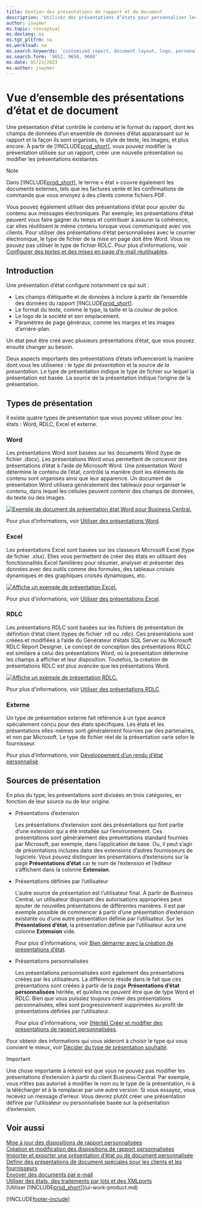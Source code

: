 ```yaml
---
title: Gestion des présentations de rapport et de document
description: 'Utilisez des présentations d’états pour personnaliser les documents, par exemple, pour personnaliser la police, le logo, ou la mise en page des fichiers PDF que vous envoyez aux clients.'
author: jswymer
ms.topic: conceptual
ms.devlang: na
ms.tgt_pltfrm: na
ms.workload: na
ms.search.keywords: 'customized report, document layout, logo, personalize'
ms.search.form: '9652, 9650, 9660'
ms.date: 05/23/2023
ms.author: jswymer
---
```

# Vue d’ensemble des présentations d’état et de document

Une présentation d’état contrôle le contenu et le format du rapport, dont les champs de données d’un ensemble de données d’état apparaissant sur le rapport et la façon ils sont organisés, le style de texte, les images, et plus encore. À partir de [!INCLUDE[prod_short](includes/prod_short.md)], vous pouvez modifier la présentation utilisée sur un rapport, créer une nouvelle présentation ou modifier les présentations existantes.

> [!NOTE]  
> Dans [!INCLUDE[prod_short](includes/prod_short.md)], le terme « état » couvre également les documents externes, tels que les factures vente et les confirmations de commande que vous envoyez à des clients comme fichiers PDF.

Vous pouvez également utiliser des présentations d’état pour ajouter du contenu aux messages électroniques. Par exemple, les présentations d’état peuvent vous faire gagner du temps et contribuer à assurer la cohérence, car elles réutilisent le même contenu lorsque vous communiquez avec vos clients. Pour utiliser des présentations d’état personnalisées avec le courrier électronique, le type de fichier de la mise en page doit être Word. Vous ne pouvez pas utiliser le type de fichier RDLC. Pour plus d’informations, voir [Configurer des textes et des mises en page d’e-mail réutilisables](admin-how-setup-email.md#set-up-reusable-email-texts-and-layouts). 

## Introduction

Une présentation d’état configure notamment ce qui suit :

* Les champs d’étiquette et de données à inclure à partir de l’ensemble des données du rapport [!INCLUDE[prod_short](includes/prod_short.md)].
* Le format du texte, comme le type, la taille et la couleur de police.
* Le logo de la société et son emplacement.
* Paramètres de page généraux, comme les marges et les images d’arrière-plan.

Un état peut être créé avec plusieurs présentations d’état, que vous pouvez ensuite changer au besoin. 

<!--You can use one of the built-in report layouts or you can create custom report layouts and assign them to your reports as needed. For more information, see [Create a Custom Report or Document Layout](ui-how-create-custom-report-layout.md).-->

Deux aspects importants des présentations d’états influenceront la manière dont vous les utiliserez : le *type de présentation* et la *source de la présentation*. Le type de présentation indique le type de fichier sur lequel la présentation est basée. La source de la présentation indique l’origine de la présentation.

## Types de présentation

Il existe quatre types de présentation que vous pouvez utiliser pour les états : Word, RDLC, Excel et externe.

### Word

Les présentations Word sont basées sur les documents Word (type de fichier .docx). Les présentations Word vous permettent de concevoir des présentations d’état à l’aide de Microsoft Word. Une présentation Word détermine le contenu de l’état, contrôle la manière dont les éléments de contenu sont organisés ainsi que leur apparence. Un document de présentation Word utilisera généralement des tableaux pour organiser le contenu, dans lequel les cellules peuvent contenir des champs de données, du texte ou des images.

[![Exemple de document de présentation état Word pour Business Central.](media/word-layout-overview.png)](media/word-layout-overview.png#lightbox) 

<!--![Example of a word report layout document for Business Central.](media/nav_wordreportlayout_edit_in_word_example.png) -->

Pour plus d’informations, voir [Utiliser des présentations Word](ui-how-add-fields-word-report-layout.md).

### Excel

Les présentations Excel sont basées sur les classeurs Microsoft Excel (type de fichier .xlsx). Elles vous permettent de créer des états en utilisant des fonctionnalités Excel familières pour résumer, analyser et présenter des données avec des outils comme des formules, des tableaux croisés dynamiques et des graphiques croisés dynamiques, etc.

[![Affiche un exemple de présentation Excel.](media/excel-layout-2.png)](media/excel-layout-2.png#lightbox)

Pour plus d’informations, voir [Utiliser des présentations Excel](ui-excel-report-layouts.md).

### RDLC

Les présentations RDLC sont basées sur les fichiers de présentation de définition d’état client (types de fichier .rdl ou .rdlc). Ces présentations sont créées et modifiées à l’aide du Générateur d’états SQL Server ou Microsoft RDLC Report Designer. Le concept de conception des présentations RDLC est similaire à celui des présentations Word, où la présentation détermine les champs à afficher et leur disposition. Toutefois, la création de présentations RDLC est plus avancée que les présentations Word.

[![Affiche un exemple de présentation RDLC.](media/rdlc-layout-overview.png)](media/rdlc-layout-overview.png#lightbox)

Pour plus d’informations, voir [Utiliser des présentations RDLC](ui-rdlc-report-layouts.md).

### Externe

Un type de présentation externe fait référence à un type avancé spécialement conçu pour des états spécifiques. Les états et les présentations elles-mêmes sont généralement fournies par des partenaires, et non par Microsoft. Le type de fichier réel de la présentation varie selon le fournisseur.

Pour plus d’informations, voir [Développement d’un rendu d’état personnalisé](/dynamics365/business-central/dev-itpro/developer/devenv-report-custom-render).

## Sources de présentation

En plus du type, les présentations sont divisées en trois catégories, en fonction de leur source ou de leur origine.

* Présentations d’extension

   Les présentations d’extension sont des présentations qui font partie d’une extension qui a été installée sur l’environnement. Ces présentations sont généralement des présentations standard fournies par Microsoft, par exemple, dans l’application de base. Ou, il peut s’agir de présentations incluses dans des extensions d’autres fournisseurs de logiciels. Vous pouvez distinguer les présentations d’extensions sur la page **Présentations d’état** car le nom de l’extension et l’éditeur s’affichent dans la colonne **Extension**.

* Présentations définies par l’utilisateur

   L’autre source de présentation est l’utilisateur final. À partir de Business Central, un utilisateur disposant des autorisations appropriées peut ajouter de nouvelles présentations de différentes manières. Il est par exemple possible de commencer à partir d’une présentation d’extension existante ou d’une autre présentation définie par l’utilisateur. Sur les **Présentations d’état**, la présentation définie par l’utilisateur aura une colonne **Extension** vide.

   Pour plus d’informations, voir [Bien démarrer avec la création de présentations d’état](ui-get-started-layouts.md).

* Présentations personnalisées

  Les présentations personnalisées sont également des présentations créées par les utilisateurs. La différence réside dans le fait que ces présentations sont créées à partir de la page **Présentations d’état personnalisées** héritée, et qu’elles ne peuvent être que de type Word et RDLC. Bien que vous puissiez toujours créer des présentations personnalisées, elles sont progressivement supprimées au profit de présentations définies par l’utilisateur.

  Pour plus d’informations, voir [(Hérité) Créer et modifier des présentations de rapport personnalisées](ui-how-create-custom-report-layout.md).

Pour obtenir des informations qui vous aideront à choisir le type qui vous convient le mieux, voir [Décider du type de présentation souhaité](ui-get-started-layouts.md#decide).

> [!IMPORTANT]
> Une chose importante à retenir est que vous ne pouvez pas modifier les présentations d’extension à partir du client Business Central. Par exemple, vous n’êtes pas autorisé à modifier le nom ou le type de la présentation, ni à la télécharger et à la remplacer par une autre version. Si vous essayez, vous recevez un message d’erreur. Vous devrez plutôt créer une présentation définie par l’utilisateur ou personnalisée basée sur la présentation d’extension.

<!--
### Built-in and custom report layouts



[!INCLUDE[prod_short](includes/prod_short.md)] includes several built-in layouts. Built-in layouts are predefined layouts that are designed for specific reports. [!INCLUDE[prod_short](includes/prod_short.md)] reports will have a built-in layout as either an RDLC report layout, Word report layout, or in some cases both. You can’t modify a built-in report layout from [!INCLUDE[prod_short](includes/prod_short.md)] but you use them as a starting point for building your own custom report layouts.

Custom layouts are report layouts that you design to change the appearance of a report. You typically create a custom layout based on a built-in layout, but you can create them from scratch or from a copy of an existing custom layout. Custom layouts enable you to have multiple layouts for the same report, which you switch among as needed. For example, you can have different layouts for each [!INCLUDE[prod_short](includes/prod_short.md)] company, or you can have different layouts for the same company for specific occasions or events, like a special campaign or holiday season.


Deciding on whether to use a Word, Excel, or RDLC layout type will depend on how you want the generated report to look and your knowledge of tools for creating the layouts, like Word, Excel, and SQL Server Report Builder.

* The general design concepts for Word and RDLC layouts are similar. However each type has certain design features that affect how the generated report appears in [!INCLUDE[prod_short](includes/prod_short.md)]. This means that the same report might look different when using the Word report layout compared to the RDLC report layout.

* The process for setting up Word, Excel, and RDLC report layouts on reports is the same. The main difference is in the way you modify the layouts. Word and especially Excel layouts are typically easier to create and modify than RDLC report layouts because you use Word and Excel. RDLC report layouts are modified by using SQL Server Report builder, which targets more advanced users.

* Not all reports and document have a dataset that is optimized for use with an Excel layout. For example, aggregations and complex calculations work best with RDLC or Word layouts. The same is true for documents.

For information about how to switch the layout currently used on a report, see [Set the Layout Used by a Report](ui-set-report-layout.md).

-->
## Voir aussi

[Mise à jour des dispositions de rapport personnalisées](ui-update-report-layouts.md)  
[Création et modification des dispositions de rapport personnalisées](ui-how-create-custom-report-layout.md)  
[Importer et exporter une présentation d’état ou de document personnalisée](ui-how-import-and-export-report-layout.md)  
[Définir des présentations de document spéciales pour les clients et les fournisseurs](ui-define-customer-vendor-document-layouts.md)  
[Envoyer des documents par e-mail](ui-how-send-documents-email.md)  
[Utiliser des états, des traitements par lots et des XMLports](ui-work-report.md)  
[Utiliser [!INCLUDE[prod_short](includes/prod_short.md)]](ui-work-product.md)  


[!INCLUDE[footer-include](includes/footer-banner.md)]
